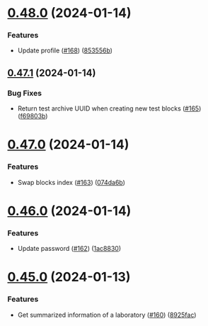 # [0.48.0](https://github.com/upb-code-labs/main-api/compare/v0.47.1...v0.48.0) (2024-01-14)


### Features

* Update profile ([#168](https://github.com/upb-code-labs/main-api/issues/168)) ([853556b](https://github.com/upb-code-labs/main-api/commit/853556bf178017be214437124f911c2c14360d57))



## [0.47.1](https://github.com/upb-code-labs/main-api/compare/v0.47.0...v0.47.1) (2024-01-14)


### Bug Fixes

* Return test archive UUID when creating new test blocks ([#165](https://github.com/upb-code-labs/main-api/issues/165)) ([f69803b](https://github.com/upb-code-labs/main-api/commit/f69803b27e875c90790af1baa9d267088e47036e))



# [0.47.0](https://github.com/upb-code-labs/main-api/compare/v0.46.0...v0.47.0) (2024-01-14)


### Features

* Swap blocks index ([#163](https://github.com/upb-code-labs/main-api/issues/163)) ([074da6b](https://github.com/upb-code-labs/main-api/commit/074da6b86e20290b9b2a71215835941dfcb7952b))



# [0.46.0](https://github.com/upb-code-labs/main-api/compare/v0.45.0...v0.46.0) (2024-01-14)


### Features

* Update password ([#162](https://github.com/upb-code-labs/main-api/issues/162)) ([1ac8830](https://github.com/upb-code-labs/main-api/commit/1ac8830acd9734b213fd8e3c547fef18d4e503ad))



# [0.45.0](https://github.com/upb-code-labs/main-api/compare/v0.44.0...v0.45.0) (2024-01-13)


### Features

* Get summarized information of a laboratory ([#160](https://github.com/upb-code-labs/main-api/issues/160)) ([8925fac](https://github.com/upb-code-labs/main-api/commit/8925facca3a8fccd9707d57f89272a3cebe0ee7b))



